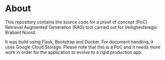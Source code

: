 # About
This repository contains the source code for a proof of concept (PoC) Retrieval Augmented Generation (RAG) tool carried 
out for Veiligheidsregio Brabant Noord.

It was build using Flask, Bootstrap and Docker. For document handling, it uses Google Cloud Storage. Please note that 
this is a PoC and it needs more work in order for the application to evolve to a rigid production app.   

